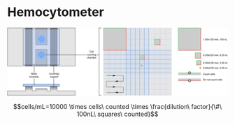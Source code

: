 # Hemocytometer

![](<../../../.gitbook/assets/equipment - hemocytometer.png>)

$$cells/mL=10000 \times cells\ counted \times \frac{dilution\ factor}{\#\ 100nL\ squares\ counted}$$
